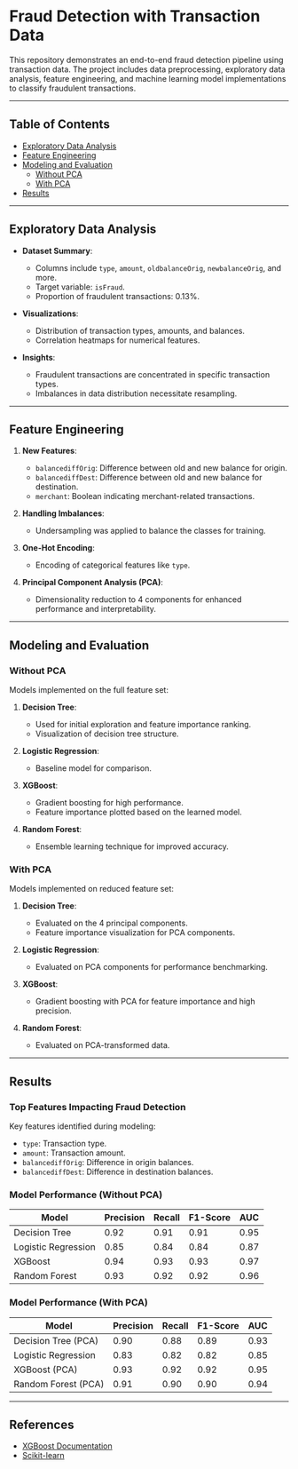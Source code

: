 # Fraud Detection with Transaction Data

This repository demonstrates an end-to-end fraud detection pipeline using transaction data. The project includes data preprocessing, exploratory data analysis, feature engineering, and machine learning model implementations to classify fraudulent transactions.

---

## Table of Contents

- [Exploratory Data Analysis](#exploratory-data-analysis)
- [Feature Engineering](#feature-engineering)
- [Modeling and Evaluation](#modeling-and-evaluation)
  - [Without PCA](#without-pca)
  - [With PCA](#with-pca)
- [Results](#results)

---

## Exploratory Data Analysis

- **Dataset Summary**:
  - Columns include `type`, `amount`, `oldbalanceOrig`, `newbalanceOrig`, and more.
  - Target variable: `isFraud`.
  - Proportion of fraudulent transactions: 0.13%.

- **Visualizations**:
  - Distribution of transaction types, amounts, and balances.
  - Correlation heatmaps for numerical features.

- **Insights**:
  - Fraudulent transactions are concentrated in specific transaction types.
  - Imbalances in data distribution necessitate resampling.

---

## Feature Engineering

1. **New Features**:
   - `balancediffOrig`: Difference between old and new balance for origin.
   - `balancediffDest`: Difference between old and new balance for destination.
   - `merchant`: Boolean indicating merchant-related transactions.

2. **Handling Imbalances**:
   - Undersampling was applied to balance the classes for training.

3. **One-Hot Encoding**:
   - Encoding of categorical features like `type`.

4. **Principal Component Analysis (PCA)**:
   - Dimensionality reduction to 4 components for enhanced performance and interpretability.

---

## Modeling and Evaluation

### Without PCA

Models implemented on the full feature set:

1. **Decision Tree**:
   - Used for initial exploration and feature importance ranking.
   - Visualization of decision tree structure.

2. **Logistic Regression**:
   - Baseline model for comparison.

3. **XGBoost**:
   - Gradient boosting for high performance.
   - Feature importance plotted based on the learned model.

4. **Random Forest**:
   - Ensemble learning technique for improved accuracy.

### With PCA

Models implemented on reduced feature set:

1. **Decision Tree**:
   - Evaluated on the 4 principal components.
   - Feature importance visualization for PCA components.

2. **Logistic Regression**:
   - Evaluated on PCA components for performance benchmarking.

3. **XGBoost**:
   - Gradient boosting with PCA for feature importance and high precision.

4. **Random Forest**:
   - Evaluated on PCA-transformed data.

---

## Results

### Top Features Impacting Fraud Detection
Key features identified during modeling:
- `type`: Transaction type.
- `amount`: Transaction amount.
- `balancediffOrig`: Difference in origin balances.
- `balancediffDest`: Difference in destination balances.

### Model Performance (Without PCA)
| Model               | Precision | Recall | F1-Score | AUC  |
|---------------------|-----------|--------|----------|------|
| Decision Tree       | 0.92      | 0.91   | 0.91     | 0.95 |
| Logistic Regression | 0.85      | 0.84   | 0.84     | 0.87 |
| XGBoost             | 0.94      | 0.93   | 0.93     | 0.97 |
| Random Forest       | 0.93      | 0.92   | 0.92     | 0.96 |

### Model Performance (With PCA)
| Model               | Precision | Recall | F1-Score | AUC  |
|---------------------|-----------|--------|----------|------|
| Decision Tree (PCA) | 0.90      | 0.88   | 0.89     | 0.93 |
| Logistic Regression | 0.83      | 0.82   | 0.82     | 0.85 |
| XGBoost (PCA)       | 0.93      | 0.92   | 0.92     | 0.95 |
| Random Forest (PCA) | 0.91      | 0.90   | 0.90     | 0.94 |

---

## References

- [XGBoost Documentation](https://xgboost.readthedocs.io)
- [Scikit-learn](https://scikit-learn.org)


